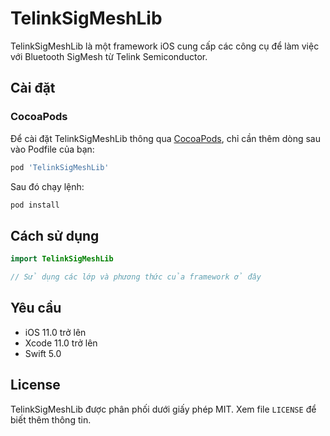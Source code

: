 # TelinkSigMeshLib

TelinkSigMeshLib là một framework iOS cung cấp các công cụ để làm việc với Bluetooth SigMesh từ Telink Semiconductor.

## Cài đặt

### CocoaPods

Để cài đặt TelinkSigMeshLib thông qua [CocoaPods](https://cocoapods.org), chỉ cần thêm dòng sau vào Podfile của bạn:

```ruby
pod 'TelinkSigMeshLib'
```

Sau đó chạy lệnh:

```bash
pod install
```

## Cách sử dụng

```swift
import TelinkSigMeshLib

// Sử dụng các lớp và phương thức của framework ở đây
```

## Yêu cầu

- iOS 11.0 trở lên
- Xcode 11.0 trở lên
- Swift 5.0

## License

TelinkSigMeshLib được phân phối dưới giấy phép MIT. Xem file `LICENSE` để biết thêm thông tin. 